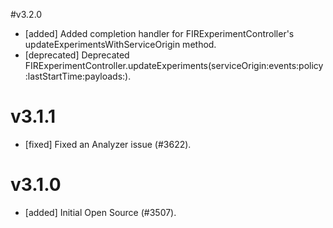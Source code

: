 #v3.2.0
- [added] Added completion handler for FIRExperimentController's updateExperimentsWithServiceOrigin method.
- [deprecated] Deprecated FIRExperimentController.updateExperiments(serviceOrigin:events:policy:lastStartTime:payloads:).

# v3.1.1
- [fixed] Fixed an Analyzer issue (#3622).

# v3.1.0
- [added] Initial Open Source (#3507).
